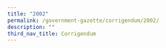 ```yaml
---
title: "2002"
permalink: /government-gazette/corrigendum/2002/
description: ""
third_nav_title: Corrigendum
---
```

